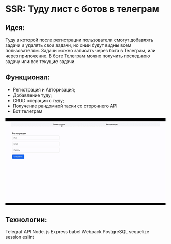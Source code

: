 # SSR: Туду лист с ботов в телеграм
## Идея:
Туду в которой после регистрации пользователи смогут добавлять задачи и удалять свои задачи, но онии будут видны всем пользователям. Задачи можно записать через бота в Телеграм, или через приложение. В боте Телеграм можно получить последнюю задачу или все текущие задачи.

## Функционал:
-   Регистрация и Авторизация;
-   Добавление туду;
-   CRUD операции с туду;
-   Получение рандомной таски со стороннего API
-   Бот телеграм

![Обзор приложения](todo.gif)

## Технологии:
Telegraf
API
Node. js
Express
babel
Webpack
PostgreSQL
sequelize
session
eslint
